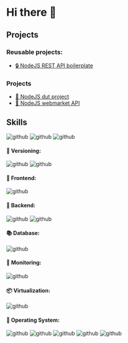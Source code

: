 # Hi there 🎉

## Projects

### Reusable projects:
 - <a href="https://github.com/nexus9111/personal_api_boilerplate">🔒 NodeJS REST API boilerplate</a>

### Projects
 - <a href="https://github.com/nexus9111/travel_ticket_project_IUT">🛫 NodeJS dut project</a>
 - <a href="https://github.com/nexus9111/api_webmarket_nodejs">🛒 NodeJS webmarket API</a>

## Skills

![github](https://img.shields.io/badge/JavaScript-F7DF1E?style=for-the-badge&logo=javascript&logoColor=black)
![github](https://img.shields.io/badge/TypeScript-3178C6?style=for-the-badge&logo=typescript&logoColor=white)
![github](https://img.shields.io/badge/Python-3776AB?style=for-the-badge&logo=python&logoColor=white)

#### 🔀 Versioning:
![github](https://img.shields.io/badge/GitHub-000000?style=for-the-badge&logo=GitHub)
![github](https://img.shields.io/badge/Gitlab-FC6D26?style=for-the-badge&logo=Gitlab)
#### 🎨 Frontend:
![github](https://img.shields.io/badge/Angular-DD0031?style=for-the-badge&logo=angular)
#### 🚀 Backend:
![github](https://img.shields.io/badge/Node.js-339933?style=for-the-badge&logo=Node.js&logoColor=white)
![github](https://img.shields.io/badge/Express-000000?style=for-the-badge&logo=Express)
#### 📚 Database:
![github](https://img.shields.io/badge/MongoDB-47A248?style=for-the-badge&logo=MongoDB&logoColor=white)
#### 🔎 Monitoring:
![github](https://img.shields.io/badge/Elastic-005571?style=for-the-badge&logo=Elastic)
#### 📦 Virtualization:
![github](https://img.shields.io/badge/Docker-2496ED?style=for-the-badge&logo=Docker&logoColor=white)
#### 💾 Operating System:
![github](https://img.shields.io/badge/MacOS-000000?style=for-the-badge&logo=Apple&logoColor=white)
![github](https://img.shields.io/badge/Linux-FCC624?style=for-the-badge&logo=Linux&logoColor=black)
![github](https://img.shields.io/badge/Ubuntu-E95420?style=for-the-badge&logo=Ubuntu&logoColor=white)
![github](https://img.shields.io/badge/Kali-557C94?style=for-the-badge&logo=KaliLinux&logoColor=white)
![github](https://img.shields.io/badge/Windows-0078D6?style=for-the-badge&logo=Windows&logoColor=white)
 
